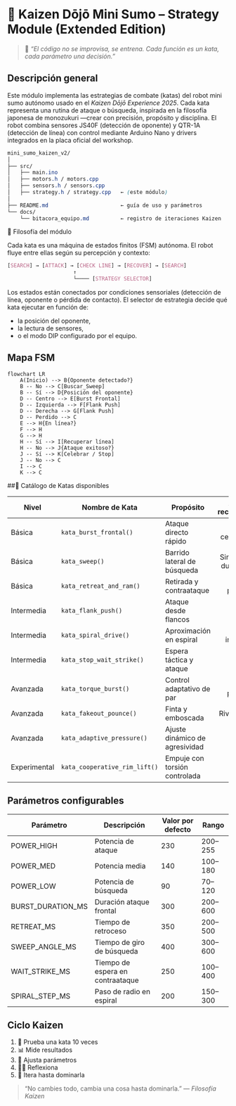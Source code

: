 # 🥋 Kaizen Dōjō Mini Sumo – Strategy Module (Extended Edition)
> 💭 *“El código no se improvisa, se entrena. Cada función es un kata, cada parámetro una decisión.”*  

## Descripción general
Este módulo implementa las estrategias de combate (katas) del robot mini sumo autónomo usado en el *Kaizen Dōjō Experience 2025*.
Cada kata representa una rutina de ataque o búsqueda, inspirada en la filosofía japonesa de monozukuri —crear con precisión, propósito y disciplina.
El robot combina sensores JS40F (detección de oponente) y QTR-1A (detección de línea) con control mediante Arduino Nano y drivers integrados en la placa oficial del workshop.

```css
mini_sumo_kaizen_v2/
│
├── src/
│   ├── main.ino
│   ├── motors.h / motors.cpp
│   ├── sensors.h / sensors.cpp
│   ├── strategy.h / strategy.cpp   ← (este módulo)
│
├── README.md                       ← guía de uso y parámetros
└── docs/
    └── bitacora_equipo.md          ← registro de iteraciones Kaizen
```
🧠 Filosofía del módulo

Cada kata es una máquina de estados finitos (FSM) autónoma.
El robot fluye entre ellas según su percepción y contexto:
```css
[SEARCH] → [ATTACK] → [CHECK LINE] → [RECOVER] → [SEARCH]
                     ↑
                     └──── [STRATEGY SELECTOR]
```

Los estados están conectados por condiciones sensoriales (detección de línea, oponente o pérdida de contacto).
El selector de estrategia decide qué kata ejecutar en función de:
- la posición del oponente,
- la lectura de sensores,
- o el modo DIP configurado por el equipo.


## Mapa FSM
```mermaid
flowchart LR
    A(Inicio) --> B{Oponente detectado?}
    B -- No --> C[Buscar_Sweep]
    B -- Sí --> D{Posición del oponente}
    D -- Centro --> E[Burst Frontal]
    D -- Izquierda --> F[Flank Push]
    D -- Derecha --> G[Flank Push]
    D -- Perdido --> C
    E --> H{En línea?}
    F --> H
    G --> H
    H -- Sí --> I[Recuperar línea]
    H -- No --> J{Ataque exitoso?}
    J -- Sí --> K[Celebrar / Stop]
    J -- No --> C
    I --> C
    K --> C
```

##🥋 Catálogo de Katas disponibles

| Nivel        | Nombre de Kata                         | Propósito                                   | Activación recomendada         |
|--------------|----------------------------------------|---------------------------------------------|-------------------------------:|
| Básica       | `kata_burst_frontal()`                 | Ataque directo rápido                       | Detección central activa      |
| Básica       | `kata_sweep()`                         | Barrido lateral de búsqueda                 | Sin detección durante > 1 s   |
| Básica       | `kata_retreat_and_ram()`               | Retirada y contraataque                     | Contacto prolongado           |
| Intermedia   | `kata_flank_push()`                    | Ataque desde flancos                        | Detección lateral             |
| Intermedia   | `kata_spiral_drive()`                  | Aproximación en espiral                     | Detección intermitente        |
| Intermedia   | `kata_stop_wait_strike()`              | Espera táctica y ataque                     | Rival impulsivo               |
| Avanzada     | `kata_torque_burst()`                  | Control adaptativo de par                   | Combate prolongado            |
| Avanzada     | `kata_fakeout_pounce()`                | Finta y emboscada                           | Rival agresivo                |
| Avanzada     | `kata_adaptive_pressure()`             | Ajuste dinámico de agresividad              | Combates extensos             |
| Experimental | `kata_cooperative_rim_lift()`          | Empuje con torsión controlada               | —                             |


## Parámetros configurables
| Parámetro | Descripción | Valor por defecto | Rango |
|------------|-------------|------------------|--------|
| POWER_HIGH | Potencia de ataque | 230 | 200–255 |
| POWER_MED | Potencia media | 140 | 100–180 |
| POWER_LOW | Potencia de búsqueda | 90 | 70–120 |
| BURST_DURATION_MS | Duración ataque frontal | 300 | 200–600 |
| RETREAT_MS | Tiempo de retroceso | 350 | 200–500 |
| SWEEP_ANGLE_MS | Tiempo de giro de búsqueda | 400 | 300–600 |
| WAIT_STRIKE_MS | Tiempo de espera en contraataque | 250 | 100–400 |
| SPIRAL_STEP_MS | Paso de radio en espiral | 200 | 150–300 |

## Ciclo Kaizen
1. 🧪 Prueba una kata 10 veces  
2. 📊 Mide resultados  
3. 🔧 Ajusta parámetros  
4. 🧘‍♂️ Reflexiona  
5. 🔁 Itera hasta dominarla

> “No cambies todo, cambia una cosa hasta dominarla.” — *Filosofía Kaizen*

